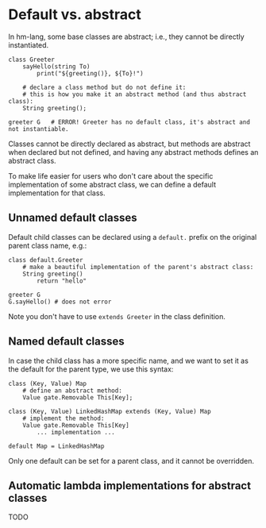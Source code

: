 # Default vs. abstract

In hm-lang, some base classes are abstract; i.e., they cannot be directly
instantiated.

```
class Greeter
    sayHello(string To)
        print("${greeting()}, ${To}!")

    # declare a class method but do not define it:
    # this is how you make it an abstract method (and thus abstract class):
    String greeting();

greeter G   # ERROR! Greeter has no default class, it's abstract and not instantiable.
```

Classes cannot be directly declared as abstract,
but methods are abstract when declared but not defined,
and having any abstract methods defines an abstract class.

To make life easier for users who don't care about the specific implementation
of some abstract class, we can define a default implementation for that class.


## Unnamed default classes

Default child classes can be declared using a `default.` prefix on the original parent
class name, e.g.:

```
class default.Greeter
    # make a beautiful implementation of the parent's abstract class:
    String greeting()
        return "hello"

greeter G
G.sayHello() # does not error
```

Note you don't have to use `extends Greeter` in the class definition.


## Named default classes

In case the child class has a more specific name, and we want to set it as
the default for the parent type, we use this syntax:

```
class (Key, Value) Map
    # define an abstract method:
    Value gate.Removable This[Key];

class (Key, Value) LinkedHashMap extends (Key, Value) Map
    # implement the method:
    Value gate.Removable This[Key]
        ... implementation ...

default Map = LinkedHashMap
```

Only one default can be set for a parent class, and it cannot be overridden.

## Automatic lambda implementations for abstract classes

TODO

